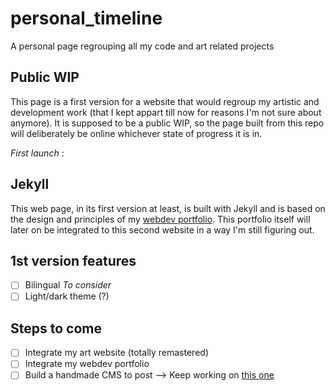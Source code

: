 # personal_timeline
A personal page regrouping all my code and art related projects

## Public WIP
This page is a first version for a website that would regroup my artistic and development work (that I kept appart till now for reasons I'm not sure about anymore).
It is supposed to be a public WIP, so the page built from this repo will deliberately be online whichever state of progress it is in.

*First launch* : 

## Jekyll
This web page, in its first version at least, is built with Jekyll and is based on the design and principles of my [webdev portfolio](https://pquod.github.io/dev_portfolio/). This portfolio itself will later on be integrated to this second website in a way I'm still figuring out.

## 1st version features
- [ ] Bilingual
*To consider*
- [ ] Light/dark theme (?)

## Steps to come
- [ ] Integrate my art website (totally remastered)
- [ ] Integrate my webdev portfolio
- [ ] Build a handmade CMS to post --> Keep working on [this one](https://github.com/PQuod/JStoMDJekyllPortfolio)
